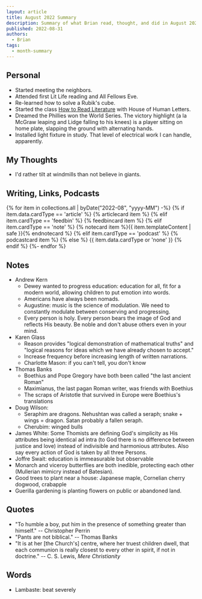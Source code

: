 ```yaml
---
layout: article
title: August 2022 Summary
description: Summary of what Brian read, thought, and did in August 2022
published: 2022-08-31
authors:
  - Brian
tags:
  - month-summary
---
```


## Personal
- Started meeting the neighbors.
- Attended first Lit Life reading and All Fellows Eve.
- Re-learned how to solve a Rubik's cube.
- Started the class [How to Read Literature](https://houseofhumaneletters.com/how-to-read/) with House of Human Letters.
- Dreamed the Phillies won the World Series. The victory highlight (a la McGraw leaping and Lidge falling to his knees) is a player sitting on home plate, slapping the ground with alternating hands.
- Installed light fixture in study. That level of electrical work I can handle, apparently.

## My Thoughts
- I'd rather tilt at windmills than not believe in giants.

## Writing, Links, Podcasts

<div class="stack cards">
{% for item in collections.all | byDate("2022-08", "yyyy-MM") -%}
  {% if item.data.cardType == 'article' %}
  {% articlecard item %}
  {% elif item.cardType == 'feedbin' %}
  {% feedbincard item %}
  {% elif item.cardType == 'note' %}
  {% notecard item %}{{ item.templateContent | safe }}{% endnotecard %}
  {% elif item.cardType == 'podcast' %}
  {% podcastcard item %}
  {% else %}
  {{ item.data.cardType or 'none' }}
  {% endif %}
{%- endfor %}
</div>

## Notes
- Andrew Kern
  - Dewey wanted to progress education: education for all, fit for a modern world, allowing children to put emotion into words.
  - Americans have always been nomads.
  - Augustine: music is the science of modulation. We need to constantly modulate between conserving and progressing.
  - Every person is holy. Every person bears the image of God and reflects His beauty. Be noble and don't abuse others even in your mind.
- Karen Glass
  - Reason provides "logical demonstration of mathematical truths" and "logical reasons for ideas which we have already chosen to accept."
  - Increase frequency before increasing length of written narrations.
  - Charlotte Mason: if you can't tell, you don't know
- Thomas Banks
  - Boethius and Pope Gregory have both been called "the last ancient Roman"
  - Maximianus, the last pagan Roman writer, was friends with Boethius
  - The scraps of Aristotle that survived in Europe were Boethius's translations
- Doug Wilson: 
  - Seraphim are dragons. Nehushtan was called a seraph; snake + wings = dragon. Satan probably a fallen seraph.
  - Cherubim: winged bulls
- James White: Some Thomists are defining God's simplicity as His attributes being identical ad intra (to God there is no difference between justice and love) instead of indivisible and harmonious attributes. Also say every action of God is taken by all three Persons.
- Joffre Swait: education is immeasurable but observable
- Monarch and viceroy butterflies are both inedible, protecting each other (Mullerian mimicry instead of Batesian).
- Good trees to plant near a house: Japanese maple, Cornelian cherry dogwood, crabapple
- Guerilla gardening is planting flowers on public or abandoned land.

## Quotes
- "To humble a boy, put him in the presence of something greater than himself." -- Christopher Perrin
- "Pants are not biblical." -- Thomas Banks
- "It is at her [the Church's] centre, where her truest children dwell, that each communion is really closest to every other in spirit, if not in doctrine." -- C. S. Lewis, *Mere Christianity*

## Words
- Lambaste: beat severely